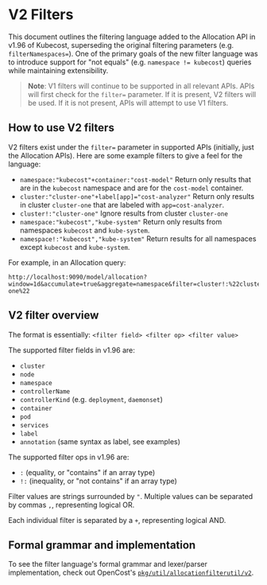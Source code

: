 V2 Filters
=========

This document outlines the filtering language added to the Allocation API in
v1.96 of Kubecost, superseding the original filtering parameters (e.g.
`filterNamespaces=`). One of the primary goals of the new filter language was
to introduce support for "not equals" (e.g. `namespace != kubecost`) queries
while maintaining extensibility.

> **Note**: V1 filters will continue to be supported in all relevant APIs. APIs will first
> check for the `filter=` parameter. If it is present, V2 filters will be used.
> If it is not present, APIs will attempt to use V1 filters.

## How to use V2 filters

V2 filters exist under the `filter=` parameter in supported APIs (initially,
just the Allocation APIs). Here are some example filters to give a feel for the
language:

- `namespace:"kubecost"+container:"cost-model"`
  Return only results that are in the `kubecost` namespace and are for the
  `cost-model` container.
- `cluster:"cluster-one"+label[app]="cost-analyzer"`
  Return only results in cluster `cluster-one` that are labeled with
  `app=cost-analyzer`.
- `cluster!:"cluster-one"`
  Ignore results from cluster `cluster-one`
- `namespace:"kubecost","kube-system"`
  Return only results from namespaces `kubecost` and `kube-system`.
- `namespace!:"kubecost","kube-system"`
  Return results for all namespaces except `kubecost` and `kube-system`.
  
For example, in an Allocation query:
```
http://localhost:9090/model/allocation?window=1d&accumulate=true&aggregate=namespace&filter=cluster!:%22cluster-one%22
```
  
## V2 filter overview
  
The format is essentially: `<filter field> <filter op> <filter value>`

The supported filter fields in v1.96 are:
- `cluster`
- `node`
- `namespace`
- `controllerName`
- `controllerKind` (e.g. `deployment`, `daemonset`)
- `container`
- `pod`
- `services`
- `label`
- `annotation` (same syntax as label, see examples)

The supported filter ops in v1.96 are:
- `:` (equality, or "contains" if an array type)
- `!:` (inequality, or "not contains" if an array type)

Filter values are strings surrounded by `"`. Multiple values can be separated by commas `,`, representing logical OR.

Each individual filter is separated by a `+`, representing logical AND.

## Formal grammar and implementation

To see the filter language's formal grammar and lexer/parser implementation, check out
OpenCost's [`pkg/util/allocationfilterutil/v2`](https://github.com/opencost/opencost/tree/develop/pkg/util/allocationfilterutil/v2).



